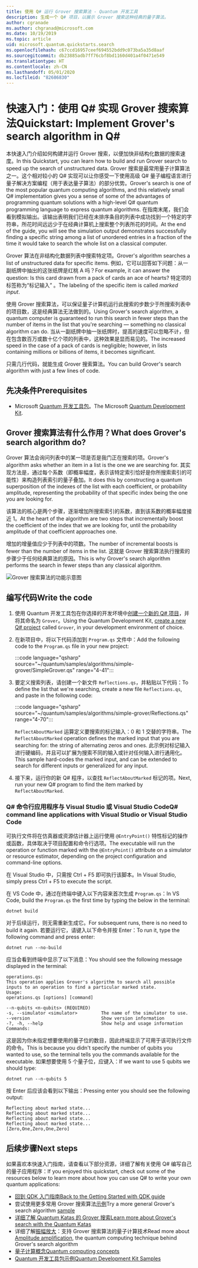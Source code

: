 ```yaml
---
title: 使用 Q# 运行 Grover 搜索算法 - Quantum 开发工具
description: 生成一个 Q# 项目，以展示 Grover 搜索这种经典的量子算法。
author: cgranade
ms.author: chgranad@microsoft.com
ms.date: 10/19/2019
ms.topic: article
uid: microsoft.quantum.quickstarts.search
ms.openlocfilehash: c67ccd16957ceef694552bdd9c073ba5a35d8aaf
ms.sourcegitcommit: db23885adb7ff76cbf8bd1160d401a4f0471e549
ms.translationtype: HT
ms.contentlocale: zh-CN
ms.lasthandoff: 05/01/2020
ms.locfileid: "82686830"
---
```

# <a name="quickstart-implement-grovers-search-algorithm-in-q"></a><span data-ttu-id="d3a91-103">快速入门：使用 Q\# 实现 Grover 搜索算法</span><span class="sxs-lookup"><span data-stu-id="d3a91-103">Quickstart: Implement Grover's search algorithm in Q\#</span></span>

<span data-ttu-id="d3a91-104">本快速入门介绍如何构建并运行 Grover 搜索，以便加快非结构化数据的搜索速度。</span><span class="sxs-lookup"><span data-stu-id="d3a91-104">In this Quickstart, you can learn how to build and run Grover search to speed up the search of unstructured data.</span></span>  <span data-ttu-id="d3a91-105">Grover 搜索是最常用量子计算算法之一。这个相对较小的 Q# 实现可以让你感受一下使用高级 Q# 量子编程语言进行量子解决方案编程（用于表达量子算法）的部分优势。</span><span class="sxs-lookup"><span data-stu-id="d3a91-105">Grover's search is one of the most popular quantum computing algorithms, and this relatively small Q# implementation gives you a sense of some of the advantages of programming quantum solutions with a high-level Q# quantum programming language to express quantum algorithms.</span></span>  <span data-ttu-id="d3a91-106">在指南末尾，我们会看到模拟输出。该输出表明我们已经在未排序条目的列表中成功找到一个特定的字符串，所花时间远远少于在经典计算机上搜索整个列表所花的时间。</span><span class="sxs-lookup"><span data-stu-id="d3a91-106">At the end of the guide, you will see the simulation output demonstrates successfully finding a specific string among a list of unordered entries in a fraction of the time it would take to search the whole list on a classical computer.</span></span>

<span data-ttu-id="d3a91-107">Grover 算法在非结构化数据列表中搜索特定项。</span><span class="sxs-lookup"><span data-stu-id="d3a91-107">Grover's algorithm searches a list of unstructured data for specific items.</span></span> <span data-ttu-id="d3a91-108">例如，它可以回答如下问题：从一副纸牌中抽出的这张纸牌是红桃 A 吗？</span><span class="sxs-lookup"><span data-stu-id="d3a91-108">For example, it can answer the question: Is this card drawn from a pack of cards an ace of hearts?</span></span> <span data-ttu-id="d3a91-109">特定项的标签称为“标记输入”  。</span><span class="sxs-lookup"><span data-stu-id="d3a91-109">The labeling of the specific item is called _marked input_.</span></span>

<span data-ttu-id="d3a91-110">使用 Grover 搜索算法，可以保证量子计算机运行此搜索的步数少于所搜索列表中的项目数，这是经典算法无法做到的。</span><span class="sxs-lookup"><span data-stu-id="d3a91-110">Using Grover's search algorithm, a quantum computer is guaranteed to run this search in fewer steps than the number of items in the list that you're searching — something no classical algorithm can do.</span></span> <span data-ttu-id="d3a91-111">当从一副纸牌中抽一张纸牌时，提高的速度可以忽略不计，但在包含数百万或数十亿个项的列表中，这种效果是显而易见的。</span><span class="sxs-lookup"><span data-stu-id="d3a91-111">The increased speed in the case of a pack of cards is negligible; however, in lists containing millions or billions of items, it becomes significant.</span></span>

<span data-ttu-id="d3a91-112">只需几行代码，就能生成 Grover 搜索算法。</span><span class="sxs-lookup"><span data-stu-id="d3a91-112">You can build Grover's search algorithm with just a few lines of code.</span></span>

## <a name="prerequisites"></a><span data-ttu-id="d3a91-113">先决条件</span><span class="sxs-lookup"><span data-stu-id="d3a91-113">Prerequisites</span></span>

- <span data-ttu-id="d3a91-114">Microsoft [Quantum 开发工具包][install]。</span><span class="sxs-lookup"><span data-stu-id="d3a91-114">The Microsoft [Quantum Development Kit][install].</span></span>

## <a name="what-does-grovers-search-algorithm-do"></a><span data-ttu-id="d3a91-115">Grover 搜索算法有什么作用？</span><span class="sxs-lookup"><span data-stu-id="d3a91-115">What does Grover's search algorithm do?</span></span>

<span data-ttu-id="d3a91-116">Grover 算法会询问列表中的某一项是否是我门正在搜索的项。</span><span class="sxs-lookup"><span data-stu-id="d3a91-116">Grover's algorithm asks whether an item in a list is the one we are searching for.</span></span> <span data-ttu-id="d3a91-117">其实现方法是，通过每个系数（即概率幅度，表示该特定索引恰好是你所搜索索引的可能性）来构造列表索引的量子叠加。</span><span class="sxs-lookup"><span data-stu-id="d3a91-117">It does this by constructing a quantum superposition of the indexes of the list with each coefficient, or probability amplitude, representing the probability of that specific index being the one you are looking for.</span></span>

<span data-ttu-id="d3a91-118">该算法的核心是两个步骤，逐渐增加所搜索索引的系数，直到该系数的概率幅度接近 1。</span><span class="sxs-lookup"><span data-stu-id="d3a91-118">At the heart of the algorithm are two steps that incrementally boost the coefficient of the index that we are looking for, until the probability amplitude of that coefficient approaches one.</span></span>

<span data-ttu-id="d3a91-119">增加的增量值应少于列表中的项数。</span><span class="sxs-lookup"><span data-stu-id="d3a91-119">The number of incremental boosts is fewer than the number of items in the list.</span></span> <span data-ttu-id="d3a91-120">这就是 Grover 搜索算法执行搜索的步骤少于任何经典算法的原因。</span><span class="sxs-lookup"><span data-stu-id="d3a91-120">This is why Grover's search algorithm performs the search in fewer steps than any classical algorithm.</span></span>

![Grover 搜索算法的功能示意图](~/media/grover.png)

## <a name="write-the-code"></a><span data-ttu-id="d3a91-122">编写代码</span><span class="sxs-lookup"><span data-stu-id="d3a91-122">Write the code</span></span>

1. <span data-ttu-id="d3a91-123">使用 Quantum 开发工具包在你选择的开发坏境中[创建一个新的 Q# 项目](xref:microsoft.quantum.howto.createproject)，并将其命名为 `Grover`。</span><span class="sxs-lookup"><span data-stu-id="d3a91-123">Using the Quantum Development Kit, [create a new Q# project](xref:microsoft.quantum.howto.createproject) called `Grover`, in your development environment of choice.</span></span>

1. <span data-ttu-id="d3a91-124">在新项目中，将以下代码添加到 `Program.qs` 文件中：</span><span class="sxs-lookup"><span data-stu-id="d3a91-124">Add the following code to the `Program.qs` file in your new project:</span></span>

    :::code language="qsharp" source="~/quantum/samples/algorithms/simple-grover/SimpleGrover.qs" range="4-41":::

1. <span data-ttu-id="d3a91-125">要定义搜索列表，请创建一个新文件 `Reflections.qs`，并粘贴以下代码：</span><span class="sxs-lookup"><span data-stu-id="d3a91-125">To define the list that we're searching, create a new file `Reflections.qs`, and paste in the following code:</span></span>

    :::code language="qsharp" source="~/quantum/samples/algorithms/simple-grover/Reflections.qs" range="4-70":::

    <span data-ttu-id="d3a91-126">`ReflectAboutMarked` 运算定义要搜索的标记输入：0 和 1 交替的字符串。</span><span class="sxs-lookup"><span data-stu-id="d3a91-126">The `ReflectAboutMarked` operation defines the marked input that you are searching for: the string of alternating zeros and ones.</span></span> <span data-ttu-id="d3a91-127">此示例对标记输入进行硬编码，并且可以扩展为搜索不同的输入或针对任何输入进行通用化。</span><span class="sxs-lookup"><span data-stu-id="d3a91-127">This sample hard-codes the marked input, and can be extended to search for different inputs or generalized for any input.</span></span>

1. <span data-ttu-id="d3a91-128">接下来，运行你的新 Q# 程序，以查找 `ReflectAboutMarked` 标记的项。</span><span class="sxs-lookup"><span data-stu-id="d3a91-128">Next, run your new Q# program to find the item marked by `ReflectAboutMarked`.</span></span>

### <a name="q-command-line-applications-with-visual-studio-or-visual-studio-code"></a><span data-ttu-id="d3a91-129">Q# 命令行应用程序与 Visual Studio 或 Visual Studio Code</span><span class="sxs-lookup"><span data-stu-id="d3a91-129">Q# command line applications with Visual Studio or Visual Studio Code</span></span>

<span data-ttu-id="d3a91-130">可执行文件将在仿真器或资源估计器上运行使用 `@EntryPoint()` 特性标记的操作或函数，具体取决于项目配置和命令行选项。</span><span class="sxs-lookup"><span data-stu-id="d3a91-130">The executable will run the operation or function marked with the `@EntryPoint()` attribute on a simulator or resource estimator, depending on the project configuration and command-line options.</span></span>

<span data-ttu-id="d3a91-131">在 Visual Studio 中，只需按 Ctrl + F5 即可执行该脚本。</span><span class="sxs-lookup"><span data-stu-id="d3a91-131">In Visual Studio, simply press Ctrl + F5 to execute the script.</span></span>

<span data-ttu-id="d3a91-132">在 VS Code 中，通过在终端中键入以下内容来首次生成 `Program.qs`：</span><span class="sxs-lookup"><span data-stu-id="d3a91-132">In VS Code, build the `Program.qs` the first time by typing the below in the terminal:</span></span>

```Command line
dotnet build
```

<span data-ttu-id="d3a91-133">对于后续运行，则无需重新生成它。</span><span class="sxs-lookup"><span data-stu-id="d3a91-133">For subsequent runs, there is no need to build it again.</span></span> <span data-ttu-id="d3a91-134">若要运行它，请键入以下命令并按 Enter：</span><span class="sxs-lookup"><span data-stu-id="d3a91-134">To run it, type the following command and press enter:</span></span>

```Command line
dotnet run --no-build
```

<span data-ttu-id="d3a91-135">应当会看到终端中显示了以下消息：</span><span class="sxs-lookup"><span data-stu-id="d3a91-135">You should see the following message displayed in the terminal:</span></span>

```
operations.qs:
This operation applies Grover's algorithm to search all possible inputs to an operation to find a particular marked state.
Usage:
operations.qs [options] [command]

--n-qubits <n-qubits> (REQUIRED)
-s, --simulator <simulator>         The name of the simulator to use.
--version                           Show version information
-?, -h, --help                      Show help and usage information
Commands:
```

<span data-ttu-id="d3a91-136">这是因为你未指定想要使用的量子位的数目，因此终端显示了可用于该可执行文件的命令。</span><span class="sxs-lookup"><span data-stu-id="d3a91-136">This is because you didn't specify the number of qubits you wanted to use, so the terminal tells you the commands available for the executable.</span></span> <span data-ttu-id="d3a91-137">如果想要使用 5 个量子位，应键入：</span><span class="sxs-lookup"><span data-stu-id="d3a91-137">If we want to use 5 qubits we should type:</span></span>

```Command line
dotnet run --n-qubits 5
```

<span data-ttu-id="d3a91-138">按 Enter 后应该会看到以下输出：</span><span class="sxs-lookup"><span data-stu-id="d3a91-138">Pressing enter you should see the following output:</span></span>

```
Reflecting about marked state...
Reflecting about marked state...
Reflecting about marked state...
Reflecting about marked state...
[Zero,One,Zero,One,Zero]
```

## <a name="next-steps"></a><span data-ttu-id="d3a91-139">后续步骤</span><span class="sxs-lookup"><span data-stu-id="d3a91-139">Next steps</span></span>

<span data-ttu-id="d3a91-140">如果喜欢本快速入门指南，请查看以下部分资源，详细了解有关使用 Q# 编写自己的量子应用程序：</span><span class="sxs-lookup"><span data-stu-id="d3a91-140">If you enjoyed this quickstart, check out some of the resources below to learn more about how you can use Q# to write your own quantum applications:</span></span>

- [<span data-ttu-id="d3a91-141">回到 QDK 入门指南</span><span class="sxs-lookup"><span data-stu-id="d3a91-141">Back to the Getting Started with QDK guide</span></span>](xref:microsoft.quantum.welcome)
- <span data-ttu-id="d3a91-142">尝试使用更多常用 Grover 搜索算法[示例](https://github.com/microsoft/Quantum/tree/master/samples/algorithms/database-search)</span><span class="sxs-lookup"><span data-stu-id="d3a91-142">Try a more general Grover's search algorithm [sample](https://github.com/microsoft/Quantum/tree/master/samples/algorithms/database-search)</span></span>
- [<span data-ttu-id="d3a91-143">详细了解 Quantum Katas 的 Grover 搜索</span><span class="sxs-lookup"><span data-stu-id="d3a91-143">Learn more about Grover's search with the Quantum Katas</span></span>](xref:microsoft.quantum.overview.katas)
- <span data-ttu-id="d3a91-144">详细了解[振幅放大][amplitude-amplification]：支持 Grover 搜索算法的量子计算技术</span><span class="sxs-lookup"><span data-stu-id="d3a91-144">Read more about [Amplitude amplification][amplitude-amplification], the quantum computing technique behind Grover's search algorithm</span></span>
- [<span data-ttu-id="d3a91-145">量子计算概念</span><span class="sxs-lookup"><span data-stu-id="d3a91-145">Quantum computing concepts</span></span>](xref:microsoft.quantum.concepts.intro)
- [<span data-ttu-id="d3a91-146">Quantum 开发工具包示例</span><span class="sxs-lookup"><span data-stu-id="d3a91-146">Quantum Development Kit Samples</span></span>](https://docs.microsoft.com/samples/browse/?products=qdk)

<!-- LINKS -->

[install]: xref:microsoft.quantum.install
[amplitude-amplification]: xref:microsoft.quantum.libraries.standard.algorithms#amplitude-amplification
